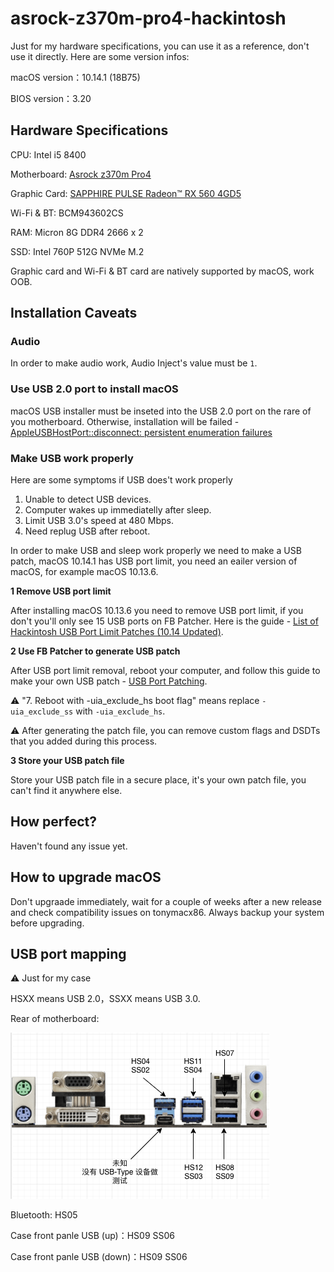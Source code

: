 # asrock-z370m-pro4-hackintosh

Just for my hardware specifications, you can use it as a reference, don't use it directly. Here are some version infos:

macOS version：10.14.1 (18B75)

BIOS version：3.20

## Hardware Specifications

CPU: Intel i5 8400

Motherboard: [Asrock z370m Pro4](https://www.asrock.com/MB/Intel/Z370M%20Pro4/index.asp)

Graphic Card: [SAPPHIRE PULSE Radeon™ RX 560 4GD5](http://www.sapphiretech.com/productdetial.asp?pid=501EC1E9-91FB-41CD-BD65-31CEBEBCE178&lang=eng)

Wi-Fi & BT: BCM943602CS

RAM: Micron 8G DDR4 2666 x 2

SSD: Intel 760P 512G NVMe M.2

Graphic card and Wi-Fi & BT card are natively supported by macOS, work OOB.

## Installation Caveats

### Audio

In order to make audio work, Audio Inject's value must be `1`.

### Use USB 2.0 port to install macOS

macOS USB installer must be inseted into the USB 2.0 port on the rare of you motherboard. Otherwise, installation will be failed - [AppleUSBHostPort::disconnect: persistent enumeration failures](https://www.tonymacx86.com/threads/solved-appleusbhostport-disconnect-persistent-enumeration-failures-and-shows-stop-sign.265606/#post-1857030)

### Make USB work properly

Here are some symptoms if USB does't work properly

1. Unable to detect USB devices.
2. Computer wakes up immediatelly after sleep.
3. Limit USB 3.0's speed at 480 Mbps.
4. Need replug USB after reboot.

In order to make USB and sleep work properly we need to make a USB patch, macOS 10.14.1 has USB port limit, you need an eailer version of macOS, for example macOS 10.13.6.

**1 Remove USB port limit**

After installing macOS 10.13.6 you need to remove USB port limit, if you don't you'll only see 15 USB ports on FB Patcher. Here is the guide - [List of Hackintosh USB Port Limit Patches (10.14 Updated)](https://hackintosher.com/forums/thread/list-of-hackintosh-usb-port-limit-patches-10-14-updated.467/).

**2 Use FB Patcher to generate USB patch**

After USB port limit removal, reboot your computer, and follow this guide to make your own USB patch - [USB Port Patching](https://www.tonymacx86.com/threads/release-intel-fb-patcher-v1-6-5.254559/).

⚠️ "7. Reboot with -uia_exclude_hs boot flag" means replace `-uia_exclude_ss` with `-uia_exclude_hs`.

⚠️ After generating the patch file, you can remove custom flags and DSDTs that you added during this process.

**3 Store your USB patch file**

Store your USB patch file in a secure place, it's your own patch file, you can't find it anywhere else.

## How perfect?

Haven't found any issue yet.

## How to upgrade macOS

Don't upgraade immediately, wait for a couple of weeks after a new release and check compatibility issues on tonymacx86. Always backup your system before upgrading.

## USB port mapping

⚠️ Just for my case

HSXX means USB 2.0，SSXX means USB 3.0.

Rear of motherboard:

![port mapping](./images/motherboard-usb-mapping.png)

Bluetooth: HS05

Case front panle USB (up)：HS09 SS06

Case front panle USB (down)：HS09 SS06
